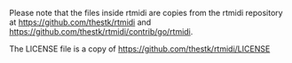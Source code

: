 
Please note that the files inside rtmidi are copies from the rtmidi repository at https://github.com/thestk/rtmidi
and https://github.com/thestk/rtmidi/contrib/go/rtmidi.

The LICENSE file is a copy of https://github.com/thestk/rtmidi/LICENSE